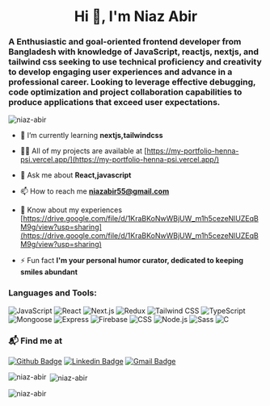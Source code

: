<h1 align="center">Hi 👋, I'm Niaz Abir</h1>
<h3>A Enthusiastic and  goal-oriented frontend developer from Bangladesh  with knowledge of  JavaScript, reactjs, nextjs, and tailwind css seeking to use technical proficiency and creativity to develop engaging user experiences and advance in a professional career. Looking to leverage effective debugging, code optimization and project collaboration capabilities to produce applications that exceed user expectations.</h3>



<p align="left"> <img src="https://komarev.com/ghpvc/?username=niaz-abir&label=Profile%20views&color=0e75b6&style=flat" alt="niaz-abir" /> </p>

- 🌱 I’m currently learning **nextjs,tailwindcss**

- 👨‍💻 All of my projects are available at [https://my-portfolio-henna-psi.vercel.app/](https://my-portfolio-henna-psi.vercel.app/)

- 💬 Ask me about **React,javascript**

- 📫 How to reach me **niazabir55@gmail.com**

- 📄 Know about my experiences [https://drive.google.com/file/d/1KraBKoNwWBjUW_m1h5cezeNlUZEqBM9g/view?usp=sharing](https://drive.google.com/file/d/1KraBKoNwWBjUW_m1h5cezeNlUZEqBM9g/view?usp=sharing)

- ⚡ Fun fact **I'm your personal humor curator, dedicated to keeping smiles abundant**


### Languages and Tools:


![JavaScript](https://img.shields.io/badge/-JavaScript-000?&logo=JavaScript)
![React](https://img.shields.io/badge/-React-000?&logo=React)
![Next.js](https://img.shields.io/badge/-Next.js-000?&logo=Next.js)
![Redux](https://img.shields.io/badge/-Redux-000?&logo=Redux)
![Tailwind CSS](https://img.shields.io/badge/-Tailwind_CSS-000?&logo=Tailwind%20CSS)
![TypeScript](https://img.shields.io/badge/-TypeScript-000?&logo=TypeScript)
![Mongoose](https://img.shields.io/badge/-Mongoose-000?&logo=MongoDB)
![Express](https://img.shields.io/badge/-Express-000?&logo=Express)
![Firebase](https://img.shields.io/badge/-Firebase-000?&logo=Firebase)
![CSS](https://img.shields.io/badge/-CSS-000?&logo=CSS3)
![Node.js](https://img.shields.io/badge/-Node.js-000?&logo=Node.js)
![Sass](https://img.shields.io/badge/-Sass-000?&logo=Sass)
![C](https://img.shields.io/badge/-C-000?&logo=C)

### 📬 Find me at
[![Github Badge](http://img.shields.io/badge/-Github-black?style=flat-square&logo=github&link=https://github.com/Defcon27/)](https://github.com/Defcon27/) 
[![Linkedin Badge](https://img.shields.io/badge/-LinkedIn-blue?style=flat-square&logo=Linkedin&logoColor=white&link=https://www.linkedin.com/in/hemanthkollipara/)](https://www.linkedin.com/in/hemanthkollipara)
[![Gmail Badge](https://img.shields.io/badge/-Gmail-d14836?style=flat-square&logo=Gmail&logoColor=white&link=mailto:defcon.sentinal95@gmail.com)](mailto:defcon.sentinal95@gmail.com)







<p><img align="left" src="https://github-readme-stats.vercel.app/api/top-langs?username=niaz-abir&show_icons=true&locale=en&layout=compact" alt="niaz-abir" /></p>

<p>&nbsp;<img align="center" src="https://github-readme-stats.vercel.app/api?username=niaz-abir&show_icons=true&locale=en" alt="niaz-abir" /></p>

<p><img align="center" src="https://github-readme-streak-stats.herokuapp.com/?user=niaz-abir&" alt="niaz-abir" /></p>
